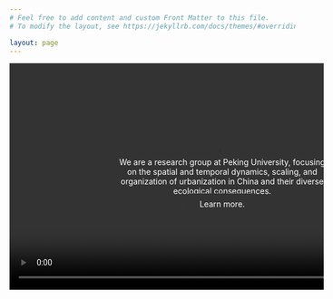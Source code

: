 ```yaml
---
# Feel free to add content and custom Front Matter to this file.
# To modify the layout, see https://jekyllrb.com/docs/themes/#overriding-theme-defaults

layout: page
---
```


<html lang="en">
 
<head>
    <meta charset="UTF-8">
    <meta http-equiv="X-UA-Compatible" content="IE=edge">
    <meta name="viewport" content="width=device-width, initial-scale=1.0">
    <style>
        * {margin: 0;padding: 0;}
        html, body {height: 100%;overflow: hidden;}
        .box {width: 750px;height: 400px;position: relative;}
        video {width: 100%;height: 100%;position: absolute;top: 0;left: 0;}
        .word {position: absolute;z-index: 3;top: 50%;left: 50%;transform: translate(-50%, -50%);text-align: center; color: white;}
        .button {position: absolute;z-index: 3;top: 60%;left: 50%;transform: translateX(-50%);text-align: center;}
        .button a {text-decoration: none; background-color: #333; color: white; padding: 10px 20px; border-radius: 5px;}
    </style>
</head>
<body>
    <div class="box"><!-- autoplay 自动播放  loop循环播放  muted 声音 preload 预加载 -->
        <video autoplay loop muted="" preload><source src="imgs/research_images/test.mp4"></video>
        <div class="word">
            We are a research group at Peking University, focusing on the spatial and temporal dynamics, scaling, and organization of urbanization in China and their diverse ecological consequences.
        </div>
        <div class="button">
            <a href="/other/">Learn more.</a>
        </div>
    </div>
</body>
</html>

